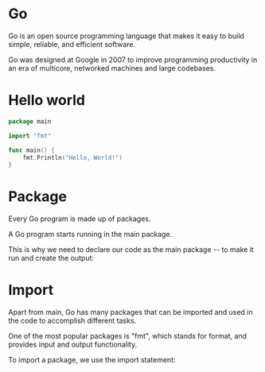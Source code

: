 # Go
Go is an open source programming language that makes it easy to build simple, reliable, and efficient software.

Go was designed at Google in 2007 to improve programming productivity in an era of multicore, networked machines and large codebases.

# Hello world
```Go
package main

import "fmt"

func main() {
    fmt.Println("Hello, World!")
} 
```
# Package 
Every Go program is made up of packages.

A Go program starts running in the main package.

This is why we need to declare our code as the main package -- to make it run and create the output:


# Import 
Apart from main, Go has many packages that can be imported and used in the code to accomplish different tasks.

One of the most popular packages is "fmt", which stands for format, and provides input and output functionality.

To import a package, we use the import statement:
